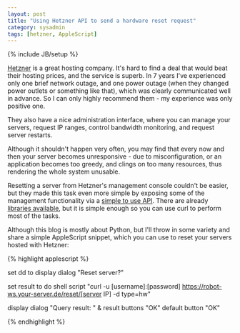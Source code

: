 ```yaml
---
layout: post
title: "Using Hetzner API to send a hardware reset request"
category: sysadmin
tags: [hetzner, AppleScript]
---
```

{% include JB/setup %}

[Hetzner](http://www.hetzner.de/) is a great hosting company. It's hard to find a deal that would beat their hosting prices, and the service is superb. In 7 years I've experienced only one brief network outage, and one power outage (when they changed power outlets or something like that), which was clearly communicated well in advance. So I can only highly recommend them - my experience was only positive one.

They also have a nice administration interface, where you can manage your servers, request IP ranges, control bandwidth monitoring, and request server restarts.

Although it shouldn't happen very often, you may find that every now and then your server becomes unresponsive - due to misconfiguration, or an application becomes too greedy, and clings on too many resources, thus rendering the whole system unusable.

Resetting a server from Hetzner's management console couldn't be easier, but they made this task even more simple by exposing some of the management functionality via a [simple to use API](http://wiki.hetzner.de/index.php/Robot_Webservice/en). There are already [libraries available](https://github.com/rmoriz/hetzner-api), but it is simple enough so you can use curl to perform most of the tasks.

Although this blog is mostly about Python, but I'll throw in some variety and share a simple AppleScript snippet, which you can use to reset your servers hosted with Hetzner:

{% highlight applescript %}

set dd to display dialog "Reset server?"
 
set result to do shell script "curl -u [username]:[password] https://robot-ws.your-server.de/reset/[server IP] -d type=hw"
 
display dialog "Query result: " & result buttons "OK" default button "OK"

{% endhighlight %}

